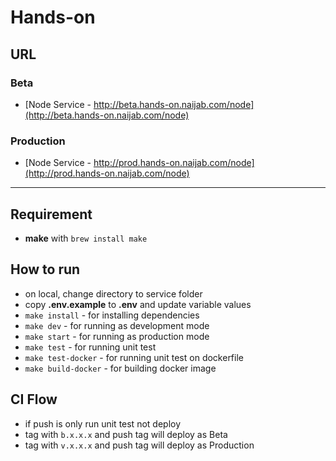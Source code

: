 # Hands-on

## URL

### Beta

- [Node Service - http://beta.hands-on.naijab.com/node](http://beta.hands-on.naijab.com/node)

### Production

- [Node Service - http://prod.hands-on.naijab.com/node](http://prod.hands-on.naijab.com/node)

---
## Requirement

- **make** with `brew install make`

## How to run

- on local, change directory to service folder
- copy **.env.example** to **.env** and update variable values
- `make install` - for installing dependencies
- `make dev` - for running as development mode
- `make start` - for running as production mode
- `make test` - for running unit test
- `make test-docker` - for running unit test on dockerfile
- `make build-docker` - for building docker image

## CI Flow

- if push is only run unit test not deploy
- tag with `b.x.x.x` and push tag will deploy as Beta
- tag with `v.x.x.x` and push tag will deploy as Production
